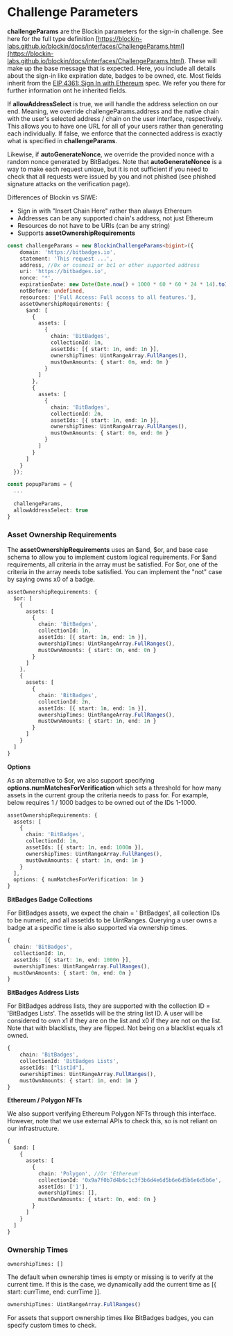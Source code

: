 # Challenge Parameters

**challengeParams** are the Blockin parameters for the sign-in challenge. See here for the full type definition [https://blockin-labs.github.io/blockin/docs/interfaces/ChallengeParams.html](https://blockin-labs.github.io/blockin/docs/interfaces/ChallengeParams.html). These will make up the base message that is expected. Here, you include all details about the sign-in like expiration date, badges to be owned, etc. Most fields inherit from the [EIP 4361: Sign In with Ethereum](https://eips.ethereum.org/EIPS/eip-4361) spec. We refer you there for further information ont he inherited fields.

If **allowAddressSelect** is true, we will handle the address selection on our end. Meaning, we override challengeParams.address and the native chain with the user's selected address / chain on the user interface, respectively. This allows you to have one URL for all of your users rather than generating each individually. If false, we enforce that the connected address is exactly what is specified in **challengeParams**.

Likewise, if **autoGenerateNonce**, we override the provided nonce with a random nonce generated by BitBadges. Note that **autoGenerateNonce** is a way to make each request unique, but it is not sufficient if you need to check that all requests were issued by you and not phished (see phished signature attacks on the verification page).

Differences of Blockin vs SIWE:

* Sign in with "Insert Chain Here" rather than always Ethereum
* Addresses can be any supported chain's address, not just Ethereum
* Resources do not have to be URIs (can be any string)
* Supports **assetOwnershipRequirements**

```typescript
const challengeParams = new BlockinChallengeParams<bigint>({
    domain: 'https://bitbadges.io',
    statement: 'This request ...',
    address, //0x or cosmos1 or bc1 or other supported address
    uri: 'https://bitbadges.io',
    nonce: '*',
    expirationDate: new Date(Date.now() + 1000 * 60 * 60 * 24 * 14).toISOString(),
    notBefore: undefined,
    resources: ['Full Access: Full access to all features.'],
    assetOwnershipRequirements: {
      $and: [
        {
          assets: [
            {
              chain: 'BitBadges',
              collectionId: 1n,
              assetIds: [{ start: 1n, end: 1n }],
              ownershipTimes: UintRangeArray.FullRanges(),
              mustOwnAmounts: { start: 0n, end: 0n }
            }
          ]
        },
        {
          assets: [
            {
              chain: 'BitBadges',
              collectionId: 2n,
              assetIds: [{ start: 1n, end: 1n }],
              ownershipTimes: UintRangeArray.FullRanges(),
              mustOwnAmounts: { start: 0n, end: 0n }
            }
          ]
        }
      ]
    }
  });

const popupParams = {
  ...
  
  challengeParams,
  allowAddressSelect: true
}
```



### **Asset Ownership Requirements**

The **assetOwnershipRequirements** uses an $and, $or, and base case schema to allow you to implement custom logical requirements. For $and requirements, all criteria in the array must be satisfied. For $or, one of the criteria in the array needs tobe satisfied.  You can implement the "not" case by saying owns x0 of a badge.

```typescript
assetOwnershipRequirements: {
  $or: [
    {
      assets: [
        {
          chain: 'BitBadges',
          collectionId: 1n,
          assetIds: [{ start: 1n, end: 1n }],
          ownershipTimes: UintRangeArray.FullRanges(),
          mustOwnAmounts: { start: 0n, end: 0n }
        }
      ]
    },
    {
      assets: [
        {
          chain: 'BitBadges',
          collectionId: 2n,
          assetIds: [{ start: 1n, end: 1n }],
          ownershipTimes: UintRangeArray.FullRanges(),
          mustOwnAmounts: { start: 1n, end: 1n }
        }
      ]
    }
  ]
}
```

**Options**

As an alternative to $or, we also support specifying **options.numMatchesForVerification** which sets a threshold for how many assets in the current group the criteria needs to pass for. For example, below requires 1 / 1000 badges to be owned out of the IDs 1-1000.

```typescript
assetOwnershipRequirements: {
  assets: [
    {
      chain: 'BitBadges',
      collectionId: 1n,
      assetIds: [{ start: 1n, end: 1000n }],
      ownershipTimes: UintRangeArray.FullRanges(),
      mustOwnAmounts: { start: 1n, end: 1n }
    }
  ],
  options: { numMatchesForVerification: 1n }
}
```

**BitBadges Badge Collections**

For BitBadges assets, we expect the chain = ' BitBadges', all collection IDs to be numeric, and all assetIds to be UintRanges. Querying a user owns a badge at a specific time is also supported via ownership times.

```typescript
{
  chain: 'BitBadges',
  collectionId: 1n,
  assetIds: [{ start: 1n, end: 1000n }],
  ownershipTimes: UintRangeArray.FullRanges(),
  mustOwnAmounts: { start: 0n, end: 0n }
}
```

**BitBadges Address Lists**

For BitBadges address lists, they are supported with the collection ID = 'BitBadges Lists'. The assetIds will be the string list ID. A user will be considered to own x1 if they are on the list and x0 if they are not on the list. Note that with blacklists, they are flipped. Not being on a blacklist equals x1 owned.

```typescript
{
    chain: 'BitBadges',
    collectionId: 'BitBadges Lists',
    assetIds: ["listId"],
    ownershipTimes: UintRangeArray.FullRanges(),
    mustOwnAmounts: { start: 1n, end: 1n }
}
```

**Ethereum / Polygon NFTs**

We also support verifying Ethereum Polygon NFTs through this interface. However, note that we use external APIs to check this, so is not reliant on our infrastructure.

```typescript
{
  $and: [
    {
      assets: [
        {
          chain: 'Polygon', //Or 'Ethereum'
          collectionId: '0x9a7f0b7d4b6c1c3f3b6d4e6d5b6e6d5b6e6d5b6e',
          assetIds: ['1'],
          ownershipTimes: [],
          mustOwnAmounts: { start: 0n, end: 0n }
        }
      ]
    }
  ]
}
```

### **Ownership Times** <a href="#ownership-times" id="ownership-times"></a>

```
ownershipTimes: []
```

The default when ownership times is empty or missing is to verify at the current time. If this is the case, we dynamically add the current time as \[{ start: currTime, end: currTime }].&#x20;

```typescript
ownershipTimes: UintRangeArray.FullRanges()
```

For assets that support ownership times like BitBadges badges, you can specify custom times to check.

